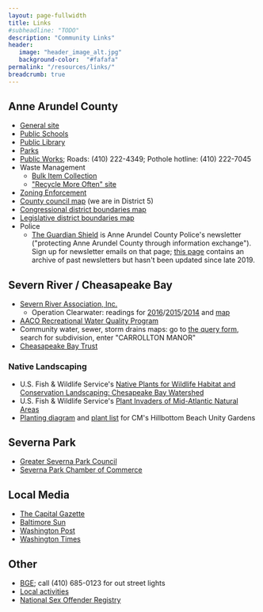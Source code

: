 ```yaml
---
layout: page-fullwidth
title: Links
#subheadline: "TODO"
description: "Community Links"
header:
   image: "header_image_alt.jpg"
   background-color:  "#fafafa"
permalink: "/resources/links/"
breadcrumb: true
---
```


## Anne Arundel County

* <a href="http://www.aacounty.org">General site</a>
* <a href="http://www.aacps.org">Public Schools</a>
* <a href="http://www.aacpl.net">Public Library</a>
* <a href="http://www.aacounty.org/recparks">Parks</a>
* <a href="http://www.aacounty.org/dpw/Index.cfm">Public Works</a>; Roads:  (410) 222-4349; Pothole hotline:  (410) 222-7045
* Waste Management
  * <a href="http://www.aacounty.org/DPW/WasteManagement/bulkItem.cfm">Bulk Item Collection</a>
  * <a href="http://www.recyclemoreoften.com">"Recycle More Often" site</a>
* <a href="http://www.aacounty.org/IP/ZoningEnforcement/index.cfm">Zoning Enforcement</a>
* <a href="http://www.aacounty.org/Elections/Resources/AA_County_Election_Map_2014_County_Council.pdf">County council map</a> (we are in District 5)
* <a href="http://www.aacounty.org/Elections/Resources/AA_County_Election_Map_2014_Congressional_District_Boundary.pdf">Congressional district boundaries map </a>
* <a href="http://www.aacounty.org/Elections/Resources/AA_County_Election_Map_2014_Legislative_District_Boundary.pdf">Legislative district boundaries map</a>
* Police
  * <a href="https://www.aapdguardianshield.org">The Guardian Shield</a> is Anne Arundel County Police's newsletter ("protecting Anne Arundel County through information exchange").  Sign up for newsletter emails on that page; <a href="https://www.aapdguardianshield.org/guardian-newsletters.html">this page</a> contains an archive of past newsletters but hasn't been updated since late 2019.

## Severn River / Cheasapeake Bay

* <a href="http://www.severnriver.org">Severn River Association, Inc.</a>
  * Operation Clearwater:  readings for <a href="https://ola2.aacc.edu/tldomanski/Clearwater%202016.html">2016</a>/<a href="http://ola2.aacc.edu/tldomanski/Clearwater2015.html">2015</a>/<a href="http://ola2.aacc.edu/tldomanski/Clearwater2014.html">2014</a> and <a href="https://www.google.com/maps/d/u/0/viewer?ll=39.104489,-76.522179&msa=0&spn=0.158785,0.338173&mid=zfiDnsNAg-ak.knZ5RgPdZmWw">map</a>
* <a href="http://aahealth.org/programs/env-hlth/rec-water/reports">AACO Recreational Water Quality Program</a>
* Community water, sewer, storm drains maps:  go to <a href="http://gis-world2.aacounty.org/DPWcounter/FormQuery.aspx">the query form</a>, search for subdivision, enter "CARROLLTON MANOR"
* <a href="http://www.cbtrust.org/site/c.miJPKXPCJnH/b.5368633/k.BDEA/Home.htm">Cheasapeake Bay Trust</a>

### Native Landscaping

* U.S. Fish & Wildlife Service's <a href="/resources/native-landscaping/chesapeakenatives-nfwf-book.pdf">Native Plants for Wildlife Habitat and Conservation Landscaping: Chesapeake Bay Watershed</a>
* U.S. Fish & Wildlife Service's <a href="/resources/native-landscaping/Plant-Invaders-of-the-Mid-Atlantic-NFWF.pdf">Plant Invaders of Mid-Atlantic Natural Areas</a>
* <a href="/resources/native-landscaping/HillBottom-Unity-Gardens-Planting-Diagram-Garden-cells.pdf">Planting diagram</a> and <a href="/resources/native-landscaping/CMIA-HILLBOTTOM-BEACH-BIORETENTION-GARDEN-PLANT-LISTS-2.xlsx">plant list</a> for CM's Hillbottom Beach Unity Gardens

## Severna Park

* <a href="http://www.gspcouncil.org">Greater Severna Park Council</a>
* <a href="http://www.severnaparkchamber.com">Severna Park Chamber of Commerce</a>

## Local Media

* <a href="http://www.hometownannapolis.com">The Capital Gazette</a>
* <a href="http://www.sunspot.net">Baltimore Sun</a>
* <a href="http://www.washingtonpost.com">Washington Post</a>
* <a href="http://www.washtimes.com">Washington Times</a>

## Other

* <a href="http://www.bge.com/Pages/default.aspx">BGE</a>; call (410) 685-0123 for out street lights
* <a href="http://www.thingstodo.com">Local activities</a>
* <a href="http://www.familywatchdog.us">National Sex Offender Registry</a>
